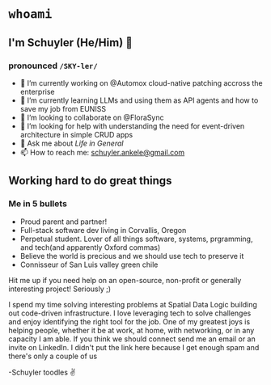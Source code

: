 # `whoami`
## I'm Schuyler (He/Him) 👋 
### pronounced `/SKY-ler/`

- 🔭 I’m currently working on @Automox cloud-native patching accross the enterprise
- 🌱 I’m currently learning LLMs and using them as API agents and how to save my job from EUNISS
- 👯 I’m looking to collaborate on @FloraSync
- 🤔 I’m looking for help with understanding the need for event-driven architecture in simple CRUD apps
- 💬 Ask me about _Life in General_
- 📫 How to reach me: schuyler.ankele@gmail.com

## Working hard to do great things
### Me in 5 bullets
- Proud parent and partner!
- Full-stack software dev living in Corvallis, Oregon
- Perpetual student. Lover of all things software, systems, prgramming, and tech(and apparently Oxford commas)
- Believe the world is precious and we should use tech to preserve it
- Connisseur of San Luis valley green chile

Hit me up if you need help on an open-source, non-profit or generally interesting project! Seriously ;)

I spend my time solving interesting problems at Spatial Data Logic building out code-driven infrastructure.  I love leveraging tech to solve challenges and enjoy identifying the right tool for the job.  One of my greatest joys is helping people, whether it be at work, at home, with networking, or in any capacity I am able.  If you think we should connect send me an email or an invite on LinkedIn.  I didn't put the link here because I get enough spam and there's only a couple of us

\-Schuyler
toodles ✌️

<!-- Not too impressive here bud
<p align="center">
  <img src="https://github-readme-stats.vercel.app/api?username=shoesCodeFor&show_icons=true&count_private=true&custom_title=Github%20Stats&theme=dracula&include_all_commits=true">
</p>


**shoesCodeFor/shoesCodeFor** is a ✨ _special_ ✨ repository because its `README.md` (this file) appears on your GitHub profile.

Here are some ideas to get you started:

- 🔭 I’m currently working on ...
- 🌱 I’m currently learning ...
- 👯 I’m looking to collaborate on ...
- 🤔 I’m looking for help with ...
- 💬 Ask me about ...
- 📫 How to reach me: ...
- 😄 Pronouns: ...
- ⚡ Fun fact: ...
-->
